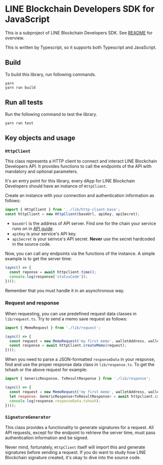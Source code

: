 # LINE Blockchain Developers SDK for JavaScript
This is a subproject of LINE Blockchain Developers SDK. 
See [README](../README.md) for overview.

This is written by Typescript, so it supports both Typescript and JavaScript.
## Build
To build this library, run following commands.

```
yarn
yarn run build
```

## Run all tests
Run the following command to test the library.

```
yarn run test
```

## Key objects and usage
### `HttpClient`
This class represents a HTTP client to connect and interact LINE Blockchain Developers API. It provides functions to call the endpoints of the API with mandatory and optional parameters.

It's an entry point for this library, every dApp for LINE Blockchain Developers should have an instance of `HttpClient`.

Create an instance with your connection and authentication information as follows:

```javascript
import { HttpClient } from '../lib/http-client-base';
const httpClient = new HttpClient(baseUrl, apiKey, apiSecret);
```

- `baseUrl` is the address of API server. Find one for the chain your service runs on in [API guide](https://docs-blockchain.line.biz/api-guide/).
- `apiKey` is your service's API key.
- `apiSecret` is your serivce's API secret. **Never** use the secret hardcoded in the source code.

Now, you can call any endpoints via the functions of the instance. A simple example is to get the server time:

```javascript
(aync() => {
  const reponse = await httpclient.time();
  console.log(response['statusCode']);
})();
```

Remember that you must handle it in an asynchronous way.

### Request and response
When requesting, you can use predefined request data classes in `lib/request.ts`. Try to send a memo save request as follows:

```javascript
import { MemoRequest } from './lib/request';

(aync() => {
  const request = new MemoRequest('my first memo', walletAddress, walletSecret);
  const response = await httpClient.createMemo(request);
})();
```

When you need to parse a JSON-formatted `responseData` in your response, find and use the proper response data class in `lib/response.ts`. To get the txhash or the above request for example:

```javascript
import { GenericResponse, TxResultResponse } from './lib/response';

(aync() => {
  const request = new MemoRequest('my first memo', walletAddress, walletSecret);
  let response: GenericResponse<TxResultResponse> = await httpclient.createMemo(servcieId);
  console.log(response.responseData.txhash);
})();
```

### `SignatureGenerator`
This class provides a functionality to generate signatures for a request. 
All API requests, except for the endpoint to retrieve the server time, must pass authentication information and be signed. 

Never mind, fortunately, `HttpClient` itself will import this and generate signatures before sending a request. If you do want to study how LINE Blockchain signature created, it's okay to dive into the source code.
